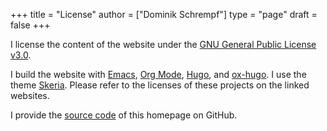 +++
title = "License"
author = ["Dominik Schrempf"]
type = "page"
draft = false
+++

I license the content of the website under the [GNU General Public License v3.0](https://github.com/dschrempf/blog/blob/master/LICENSE).

I build the website with [Emacs](https://www.gnu.org/software/emacs/), [Org Mode](https://orgmode.org/), [Hugo](https://gohugo.io/), and [ox-hugo](https://ox-hugo.scripter.co/). I use the theme
[Skeria](https://github.com/dschrempf/skeria). Please refer to the licenses of these projects on the linked websites.

I provide the [source code](https://github.com/dschrempf/blog) of this homepage on GitHub.
